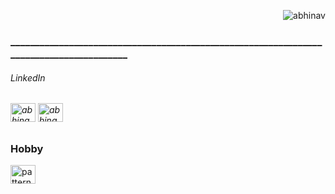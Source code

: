 

<p align="right"> <img src="https://komarev.com/ghpvc/?username=abhinav&label=Profile%20views&color=001010&style=flat" alt="abhinav" />
<h3>________________________________________________________________________________________</h3>
</p>
<p align="left">

<h6> LinkedIn <h6>
  
<a href="https://twitter.com/abhinav_joshi_1" target="blank"><img align="center" src="https://raw.githubusercontent.com/rahuldkjain/github-profile-readme-generator/master/src/images/icons/Social/twitter.svg" alt="abhinav_joshi_1" height="30" width="40" /></a>
<a href="https://linkedin.com/in/abhinavjoshi05" target="blank"><img align="center" src="https://raw.githubusercontent.com/rahuldkjain/github-profile-readme-generator/master/src/images/icons/Social/linked-in-alt.svg" alt="abhinavjoshi05" height="30" width="40" /></a>

  <h3> Hobby </h3>
<a href="https://www.youtube.com/c/pattern" target="blank"><img align="center" src="https://raw.githubusercontent.com/rahuldkjain/github-profile-readme-generator/master/src/images/icons/Social/youtube.svg" alt="pattern" height="30" width="40" /></a>


</p>

